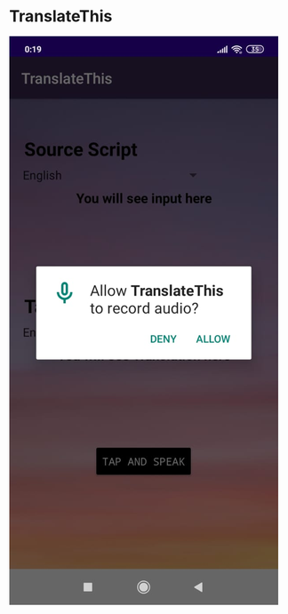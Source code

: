 # TranslateThis
<img src="screenshots/1.png"
     alt="Markdown Monster icon"
     style="float: left; margin-right: 10px;" />
